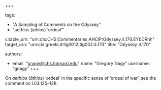 +++

tags:
- "A Sampling of Comments on the Odyssey"
- "aethlos (āthlos) ‘ordeal’"

citable_urn: "urn:cts:CHS:Commentaries.AHCIP:Odyssey.4.170.EYbDRhh"
target_urn: "urn:cts:greekLit:tlg0012.tlg002:4.170"
title: "Odyssey 4.170"

authors:
- email: "gnagy@chs.harvard.edu"
  name: "Gregory Nagy"
  username: "gnagy"
+++

<p>On <em>aethlos</em> (<em>āthlos</em>) ‘ordeal’ in the specific sense of ‘ordeal of war’, see the comment on I.03.125–128. </p>